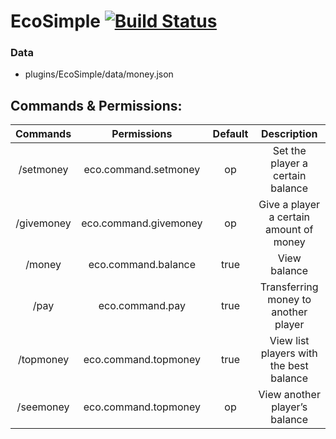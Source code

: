 # EcoSimple [![Build Status](https://travis-ci.com/NukkitX-RU/EcoSimple.svg?branch=master)](https://travis-ci.com/github/NukkitX-RU/EcoSimple) 


### Data
 - plugins/EcoSimple/data/money.json
 
## Commands & Permissions:
|Commands  | Permissions         | Default|Description                              |
|:--------:|:-------------------:|:------:|:---------------------------------------:|
|/setmoney | eco.command.setmoney|op      | Set the player a certain balance        |
|/givemoney|eco.command.givemoney|op      | Give a player a certain amount of money |
|/money    | eco.command.balance |true    | View balance                            |
|/pay      | eco.command.pay     |true    | Transferring money to another player    |
|/topmoney | eco.command.topmoney|true    | View list players with the best balance |
|/seemoney | eco.command.topmoney|op      | View another player’s balance           |

